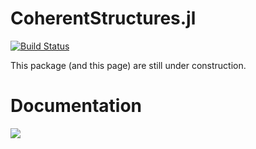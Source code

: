 # CoherentStructures.jl
[![Build Status](https://travis-ci.org/CoherentStructures/CoherentStructures.jl.svg?branch=master)](https://travis-ci.org/CoherentStructures/CoherentStructures.jl)

This package (and this page) are still under construction. 

# Documentation
[![][docs-latest-img]][docs-latest-url]

[docs-latest-img]: https://img.shields.io/badge/docs-latest-blue.svg
[docs-latest-url]: http://github.com/CoherentStructures/CoherentStructures.jl/latest/

